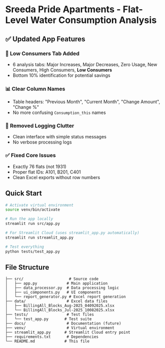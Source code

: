 # Sreeda Pride Apartments - Flat-Level Water Consumption Analysis

## ✅ Updated App Features

### 🔻 **Low Consumers Tab Added**
- 6 analysis tabs: Major Increases, Major Decreases, Zero Usage, New Consumers, High Consumers, **Low Consumers**
- Bottom 10% identification for potential savings

### 📊 **Clear Column Names**
- Table headers: "Previous Month", "Current Month", "Change Amount", "Change %"
- No more confusing `Consumption_this` names

### 🚫 **Removed Logging Clutter**
- Clean interface with simple status messages
- No verbose processing logs

### ✅ **Fixed Core Issues**
- Exactly 76 flats (not 1931)
- Proper flat IDs: A101, B201, C401
- Clean Excel exports without row numbers

## Quick Start

```bash
# Activate virtual environment
source venv/bin/activate

# Run the app locally
streamlit run src/app.py

# For Streamlit Cloud (uses streamlit_app.py automatically)
streamlit run streamlit_app.py

# Test everything
python tests/test_app.py
```

## File Structure

```
├── src/                    # Source code
│   ├── app.py             # Main application
│   ├── data_processor.py  # Data processing logic
│   ├── ui_components.py   # UI components
│   └── report_generator.py # Excel report generation
├── data/                  # Excel data files
│   ├── BillingAll_Blocks_Aug-2025_04092025.xlsx
│   └── BillingAll_Blocks_Jul-2025_10082025.xlsx
├── tests/                 # Test files
│   └── test_app.py       # Test suite
├── docs/                  # Documentation (future)
├── venv/                  # Virtual environment
├── streamlit_app.py      # Streamlit Cloud entry point
├── requirements.txt       # Dependencies
└── README.md             # This file
```
